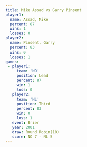 ```yaml
---
title: Mike Assad vs Garry Pinsent
player1:              
  name: Assad, Mike   
  percent: 87         
  wins: 1             
  losses: 0           
player2:              
  name: Pinsent, Garry
  percent: 83         
  wins: 0             
  losses: 1           
games:
 - player1:        
     team: 'NO'    
     position: Lead
     percent: 87   
     win: 1        
     loss: 0       
   player2:         
     team: 'NL'     
     position: Third
     percent: 83    
     win: 0         
     loss: 1        
   event: Brier         
   year: 2001           
   draw: Round Robin(10)
   score: NO 7 - NL 5   
---
```

